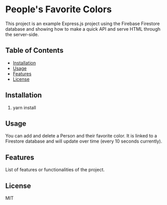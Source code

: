 # People's Favorite Colors

This project is an example Express.js project using the Firebase Firestore database and showing how to make a quick API and serve HTML through the server-side.

## Table of Contents

- [Installation](#installation)
- [Usage](#usage)
- [Features](#features)
- [License](#license)

## Installation

1. yarn install

## Usage

You can add and delete a Person and their favorite color. It is linked to a Firestore database and will update over time (every 10 seconds currently).

## Features

List of features or functionalities of the project.

## License

MIT

